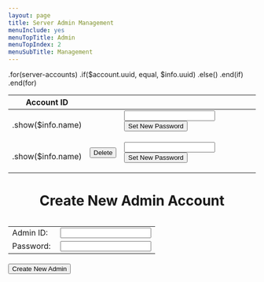 ```yaml
---
layout: page
title: Server Admin Management
menuInclude: yes
menuTopTitle: Admin
menuTopIndex: 2
menuSubTitle: Management
---
```

<div class="center-content">
	<table class="default-table">
		<thead>
            <tr>
                <th>Account ID</th>
                <th></th>
                <th></th>
            </tr>
        </thead>
        <tbody>
        .for(server-accounts)
        	.if($account.uuid, equal, $info.uuid)
        	    <tr>
                    <td><p class="half-margins-no-padding">.show($info.name)</p></td>
                    <td></td>
                    <td>
                        <form method="post" action="/serveradmin/command/set-new-password">
                            <input type="hidden" name="uuid" value=".show($info.uuid)">
                            <input type="text" name="Password" value="">
                            <input type="submit" value="Set New Password">
                        </form>
                    </td>
                </tr>
        	.else()
                <tr>
                    <td><p class="half-margins-no-padding">.show($info.name)</p></td>
                    <td>
                        <form method="post" action="/serveradmin/command/confirm-delete-account">
                            <button type="submit" name="name" value=".show($info.name)">Delete</button>
                        </form>
                    </td>
                    <td>
                        <form method="post" action="/serveradmin/command/set-new-password">
                            <input type="hidden" name="uuid" value=".show($info.uuid)">
                            <input type="text" name="Password" value="">
                            <input type="submit" value="Set New Password">
                        </form>
                    </td>
                </tr>
        	.end(if)
        .end(for)
		</tbody>
	</table>
</div>

<h1 style="text-align: center;">Create New Admin Account</h1>
<form action="/serveradmin/command/create-admin" method="post">
	<div style="display:flex; flex-direction:column; justify-content:center;">
		<table class="centered outlined-table table-cell-margins">
			<tr>
				<td>
					<span style="margin-top: 4px; margin-right: 4px">Admin ID: </span>
				</td>
				<td>
					<input type="text" name="ID" value="" style="text-align:center;">
				</td>
			</tr>
			<tr>
				<td>
					<span style="margin-top: 4px; margin-right: 4px">Password: </span>
				</td>
				<td>
					<input type="text" name="Password" value="" style="text-align:center;">
				</td>
			</tr>
		</table>
		<div class="center-content">
			<div style="margin-top: 4px;">
				<input type="submit" value="Create New Admin">
			</div>
		</div>
	</div>
</form>
